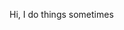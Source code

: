 Hi, I do things sometimes

<!---
mrchickenface/mrchickenface is a ✨ special ✨ repository because its `README.md` (this file) appears on your GitHub profile.
You can click the Preview link to take a look at your changes.
--->
